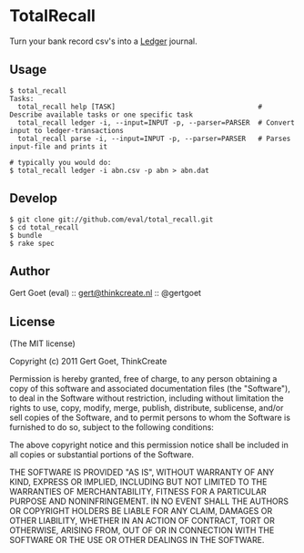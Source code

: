 TotalRecall
============

Turn your bank record csv's into a [Ledger](http://ledger-cli.org/3.0/doc/ledger3.html) journal.

Usage
------------

    $ total_recall
    Tasks:
      total_recall help [TASK]                                   # Describe available tasks or one specific task
      total_recall ledger -i, --input=INPUT -p, --parser=PARSER  # Convert input to ledger-transactions
      total_recall parse -i, --input=INPUT -p, --parser=PARSER   # Parses input-file and prints it

    # typically you would do:
    $ total_recall ledger -i abn.csv -p abn > abn.dat

Develop
------------
    
    $ git clone git://github.com/eval/total_recall.git
    $ cd total_recall
    $ bundle
    $ rake spec

Author
------

Gert Goet (eval) :: gert@thinkcreate.nl :: @gertgoet

License
------

(The MIT license)

Copyright (c) 2011 Gert Goet, ThinkCreate

Permission is hereby granted, free of charge, to any person obtaining
a copy of this software and associated documentation files (the
"Software"), to deal in the Software without restriction, including
without limitation the rights to use, copy, modify, merge, publish,
distribute, sublicense, and/or sell copies of the Software, and to
permit persons to whom the Software is furnished to do so, subject to
the following conditions:

The above copyright notice and this permission notice shall be
included in all copies or substantial portions of the Software.

THE SOFTWARE IS PROVIDED "AS IS", WITHOUT WARRANTY OF ANY KIND,
EXPRESS OR IMPLIED, INCLUDING BUT NOT LIMITED TO THE WARRANTIES OF
MERCHANTABILITY, FITNESS FOR A PARTICULAR PURPOSE AND
NONINFRINGEMENT. IN NO EVENT SHALL THE AUTHORS OR COPYRIGHT HOLDERS BE
LIABLE FOR ANY CLAIM, DAMAGES OR OTHER LIABILITY, WHETHER IN AN ACTION
OF CONTRACT, TORT OR OTHERWISE, ARISING FROM, OUT OF OR IN CONNECTION
WITH THE SOFTWARE OR THE USE OR OTHER DEALINGS IN THE SOFTWARE.
